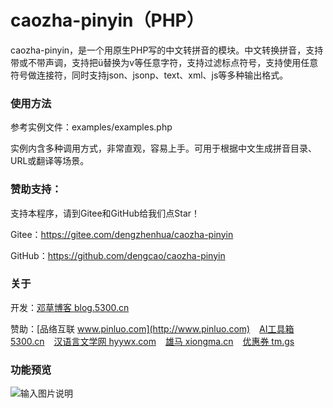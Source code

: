 # caozha-pinyin（PHP）

caozha-pinyin，是一个用原生PHP写的中文转拼音的模块。中文转换拼音，支持带或不带声调，支持把ü替换为v等任意字符，支持过滤标点符号，支持使用任意符号做连接符，同时支持json、jsonp、text、xml、js等多种输出格式。

### 使用方法

参考实例文件：examples/examples.php 

实例内含多种调用方式，非常直观，容易上手。可用于根据中文生成拼音目录、URL或翻译等场景。

### 赞助支持：

支持本程序，请到Gitee和GitHub给我们点Star！

Gitee：https://gitee.com/dengzhenhua/caozha-pinyin

GitHub：https://github.com/dengcao/caozha-pinyin

### 关于

开发：[邓草博客 blog.5300.cn](http://blog.5300.cn)

赞助：[品络互联 www.pinluo.com](http://www.pinluo.com)  &ensp;  [AI工具箱 5300.cn](http://5300.cn)  &ensp;  [汉语言文学网 hyywx.com](http://hyywx.com)  &ensp;  [雄马 xiongma.cn](http://xiongma.cn) &ensp;  [优惠券 tm.gs](http://tm.gs)

### 功能预览

![输入图片说明](https://images.gitee.com/uploads/images/2020/0508/211041_af6565b3_7397417.png "预览")



